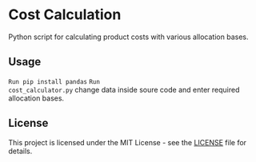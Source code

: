 # Cost Calculation

Python script for calculating product costs with various allocation bases.

## Usage

<code>Run pip install pandas</code>
<code>Run cost_calculator.py</code>
change data inside soure code and enter required allocation bases.

## License

This project is licensed under the MIT License - see the [LICENSE](LICENSE) file for details.
